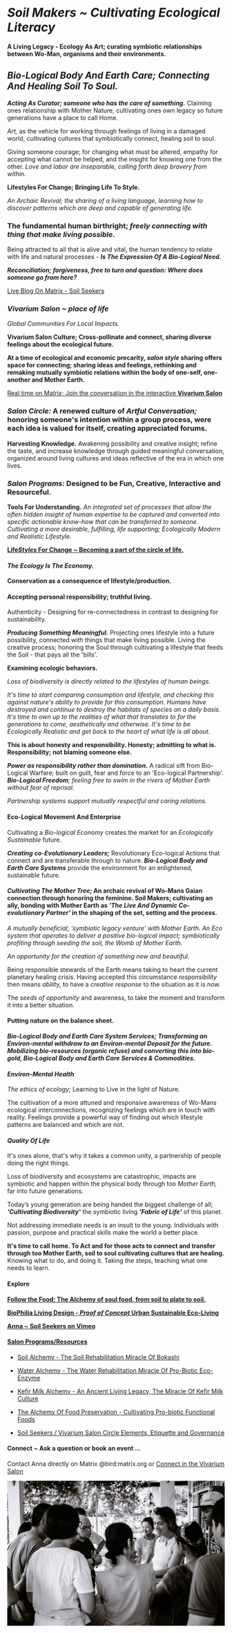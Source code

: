 # *Soil Makers ~ Cultivating Ecological Literacy*

**A Living Legacy - Ecology As Art; curating symbiotic relationships between Wo-Man, organisms and their environments.**

## *Bio-Logical Body And Earth Care; Connecting And Healing Soil To Soul.*

***Acting As Curator; someone who has the care of something.*** Claiming ones relationship with Mother Nature, cultivating ones own legacy so future generations have a place to call Home.

*Art,* as the vehicle for working through feelings of living in a damaged world, cultivating cultures that symbiotically connect, healing soil to soul.

Giving someone courage; for changing what must be altered, empathy for accepting what cannot be helped, and the insight for knowing one from the other. *Love and labor are inseparable, calling forth deep bravery from within.*

**Lifestyles For Change; Bringing Life To Style.**

*An Archaic Revival; the sharing of a living language, learning how to discover patterns which are deep and capable of generating life.*

### The fundamental human birthright; *freely connecting with thing that make living possible.*
Being attracted to all that is alive and vital, the human tendency to relate with life and natural processes - ***Is The Expression Of A Bio-Logical Need.***

***Reconciliation; forgiveness, free to turn and question: Where does someone go from here?***

[Live Blog On Matrix - Soil Seekers](https://matrix.to/#/!EwezVvVjpxKVCMIuRM:matrix.org?via=matrix.org&via=kde.org&via=converser.eu)

### *Vivarium Salon ~ place of life*
*Global Communities For Local Impacts.*

**Vivarium Salon Culture; Cross-pollinate and connect, sharing diverse feelings about the ecological future.**

**At a time of ecological and economic precarity, *salon style* sharing offers space for connecting; sharing ideas and feelings, rethinking and remaking mutually symbiotic relations within the body of one-self, one-another and Mother Earth.**

[Real time on Matrix; Join the conversation in the interactive **Vivarium Salon**](https://matrix.to/#/!LSpVaMCiYQehpJONFF:matrix.org?via=matrix.org&via=t2bot.io&via=stux.chat)

### *Salon Circle:* A renewed culture of *Artful Conversation;* honoring someone's intention within a group process, were each idea is valued for itself, creating appreciated forums.

**Harvesting Knowledge.**
Awakening possibility and creative insight; refine the taste, and increase knowledge through guided meaningful conversation, organized around living cultures and ideas reflective of the era in which one lives.

### *Salon Programs:* Designed to be Fun, Creative, Interactive and Resourceful.

**Tools For Understanding.**
*An integrated set of processes that allow the often hidden insight of human expertise to be captured and converted into specific actionable know-how that can be transferred to someone. Cultivating a more desirable, fulfilling, life supporting; Ecologically Modern and Realistic Lifestyle.*

[**Life*Styles* For Change ~ Becoming a part of the circle of life.**](./lifeStylesForChange)

#### *The Ecology Is The Economy.*

**Conservation as a consequence of lifestyle/production.**

#### Accepting personal responsibility; truthful living.
Authenticity - Designing for re-connectedness in contrast to designing for sustainability.

***Producing Something Meaningful.*** Projecting ones lifestyle into a future possibility, connected with things that make living possible. Living the creative process; honoring the Soul through cultivating a lifestyle that feeds the Soil - that pays all the 'bills'.

**Examining ecologic behaviors.**

*Loss of biodiversity is directly related to the lifestyles of human beings.*

*It's time to start comparing consumption and lifestyle, and checking this against nature's ability to provide for this consumption. Humans have destroyed and continue to destroy the habitats of species on a daily basis. It's time to own up to the realities of what that translates to for the generations to come, aesthetically and otherwise. It's time to be *Ecologically Realistic* and get back to the *heart* of what *life* is all about.*

**This is about honesty and responsibility. Honesty; admitting to what is. Responsibility; not blaming someone else.**

***Power as responsibility rather than domination.*** A radical sift from Bio-Logical Warfare; built on guilt, fear and force to an 'Eco-logical Partnership'. ***Bio-Logical Freedom**; feeling free to swim in the rivers of Mother Earth without fear of reprisal.*

*Partnership systems support mutually respectful and caring relations.*

#### Eco-Logical Movement And Enterprise

Cultivating a *Bio-logical Economy* creates the market for an *Ecologically Sustainable* future.

***Creating co-Evolutionary Leaders;*** Revolutionary Eco-logical Actions that connect and are transferable through to nature. ***Bio-Logical Body and Earth Care Systems*** provide the environment for an enlightened, sustainable future.

#### *Cultivating The Mother Tree;* An archaic revival of Wo-Mans Gaian connection through honoring the feminine. Soil Makers; cultivating an ally, bonding with Mother Earth as *'The Live And Dynamic Co-evolutionary Partner'* in the shaping of the set, setting and the process.

*A mutually beneficial; 'symbiotic legacy venture' with Mother Earth. An Eco system that operates to deliver a positive bio-logical impact; symbiotically profiting through seeding the soil, the Womb of Mother Earth.*

*An opportunity for the creation of something new and beautiful.*

Being responsible stewards of the Earth means taking to heart the current planetary healing crisis. Having accepted this circumstance *responsibility* then means *ability,* to have a *creative response* to the situation as it is *now.*

The *seeds of opportunity* and awareness, to take the moment and transform it into a better situation.

#### Putting nature on the balance sheet.

***Bio-Logical Body and Earth Care System Services; Transforming an Environ-mental withdraw to an Environ-mental Deposit for the future. Mobilizing bio-resources (organic refuse) and converting this into bio-gold, Bio-Logical Body and Earth Care Services & Commodities.***

#### *Environ-Mental Health*

*The ethics of ecology;* Learning to Live in the light of Nature.

The cultivation of a more attuned and responsive awareness of Wo-Mans ecological interconnections, recognizing feelings which are in touch with reality. Feelings provide a powerful way of finding out which lifestyle patterns are balanced and which are not.

#### *Quality Of Life*

It's ones alone, that's why it takes a common unity, a partnership of people doing the right things.

Loss of biodiversity and ecosystems are catastrophic, impacts are symbiotic and happen within the physical body through too *Mother Earth,* far into future generations.

Today’s young generation are being handed the biggest challenge of all; ***'Cultivating Biodiversity'*** the symbiotic living ***'Fabric of Life'*** of this planet.

Not addressing immediate needs is an insult to the young. Individuals with passion, purpose and practical skills make the world a better place.

**It's time to call home. To Act and for those acts to connect and transfer through too Mother Earth, soil to soul cultivating cultures that are healing.** Knowing what to do, and doing it. Taking the steps, teaching what one needs to learn.

#### Explore

[**Follow the Food; The Alchemy of soul food, from soil to plate to soil.**](./soulFood/followTheFood.md)

[**BioPhilia Living Design - *Proof of Concept* Urban Sustainable Eco-Living**](./bioPhiliaLivingDesignProofOfConcept/creativeEcoLivingProofOfConcept.md)

[**Anna ~ Soil Seekers on Vimeo**](https://vimeo.com/soilseekers)

#### [Salon Programs/Resources](./lifeStylesForChange)

- [Soil Alchemy - The Soil Rehabilitation Miracle Of Bokashi](./lifeStylesForChange/soilAlchemy.md)

- [Water Alchemy - The Water Rehabilitation Miracle Of Pro-Biotic Eco-Enzyme](./lifeStylesForChange/waterAlchemy.md)

- [Kefir Milk Alchemy - An Ancient Living Legacy, The Miracle Of Kefir Milk Culture](./lifeStylesForChange/kefirMilkAlchemy.md)

- [The Alchemy Of Food Preservation - Cultivating Pro-biotic Functional Foods](./lifeStylesForChange/lactoFermentbBasicMethod.md)

- [Soil Seekers / Vivarium Salon Circle Elements, Etiquette and Governance](./lifeStylesForChange/vivariumSalonCircleElements.md)

#### Connect ~ Ask a question or book an event ...
Contact Anna directly on Matrix @bird:matrix.org or [Connect in the Vivarium Salon](https://matrix.to/#/!LSpVaMCiYQehpJONFF:matrix.org)

![Bokashi Program](./eventGallery/bokashiProgram_web.jpg)
